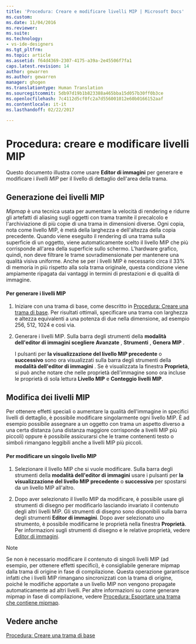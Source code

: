 ```yaml
---
title: 'Procedura: Creare e modificare livelli MIP | Microsoft Docs'
ms.custom: 
ms.date: 11/04/2016
ms.reviewer: 
ms.suite: 
ms.technology:
- vs-ide-designers
ms.tgt_pltfrm: 
ms.topic: article
ms.assetid: f64d4369-2307-4175-a39a-2e45506f7fa1
caps.latest.revision: 14
author: gewarren
ms.author: gewarren
manager: ghogen
ms.translationtype: Human Translation
ms.sourcegitcommit: 5db97d19b1b823388a465bba15d057b30ff0b3ce
ms.openlocfilehash: 7c4112d5cf0fc2a7d556001012e60b0166152aaf
ms.contentlocale: it-it
ms.lasthandoff: 02/22/2017

---
```

# <a name="how-to-create-and-modify-mip-levels"></a>Procedura: creare e modificare livelli MIP
Questo documento illustra come usare **Editor di immagini** per generare e modificare i *livelli MIP* per il livello di dettaglio dell'area della trama.  
  
## <a name="generating-mip-levels"></a>Generazione dei livelli MIP  
 *Mipmap* è una tecnica usata per aumentare la velocità di rendering e ridurre gli artefatti di aliasing sugli oggetti con trama tramite il precalcolo e l'archiviazione di più copie di una trama in dimensioni diverse. Ogni copia, nota come livello MIP, è metà della larghezza e dell'altezza della copia precedente. Quando viene eseguito il rendering di una trama sulla superficie di un oggetto, viene automaticamente scelto il livello MIP che più corrisponde all'area della superficie sullo schermo. L'hardware grafico, quindi, non deve filtrare le trame sovradimensionate per mantenere una qualità visiva uniforme. Anche se per i livelli MIP è necessario circa il 33% di memoria in più rispetto alla sola trama originale, questa condizione viene ampiamente ripagata dai vantaggi in termini di prestazioni e di qualità di immagine.  
  
#### <a name="to-generate-mip-levels"></a>Per generare i livelli MIP  
  
1.  Iniziare con una trama di base, come descritto in [Procedura: Creare una trama di base](../designers/how-to-create-a-basic-texture.md). Per risultati ottimali, specificare una trama con larghezza e altezza equivalenti a una potenza di due nella dimensione, ad esempio 256, 512, 1024 e così via.  
  
2.  Generare i livelli MIP. Sulla barra degli strumenti della **modalità dell'editor di immagini scegliere** **Avanzate** , **Strumenti** , **Genera MIP** .  
  
     I pulsanti per **la visualizzazione del livello MIP precedente** o **successivo** sono ora visualizzati sulla barra degli strumenti della **modalità dell'editor di immagini** . Se è visualizzata la finestra **Proprietà**, si può anche notare che nelle proprietà dell'immagine sono ora incluse le proprietà di sola lettura **Livello MIP** e **Conteggio livelli MIP**.  
  
## <a name="modifying-mip-levels"></a>Modifica dei livelli MIP  
 Per ottenere effetti speciali o aumentare la qualità dell'immagine in specifici livelli di dettaglio, è possibile modificare singolarmente ogni livello MIP. È ad esempio possibile assegnare a un oggetto con trama un aspetto diverso a una certa distanza (una distanza maggiore corrisponde a livelli MIP più piccoli) oppure è possibile assicurarsi che le trame contenenti testo o simboli rimangano leggibili anche a livelli MIP più piccoli.  
  
#### <a name="to-modify-an-individual-mip-level"></a>Per modificare un singolo livello MIP  
  
1.  Selezionare il livello MIP che si vuole modificare. Sulla barra degli strumenti della **modalità dell'editor di immagini** usare i pulsanti per **la visualizzazione del livello MIP precedente** o **successivo** per spostarsi da un livello MIP all'altro.  
  
2.  Dopo aver selezionato il livello MIP da modificare, è possibile usare gli strumenti di disegno per modificarlo lasciando invariato il contenuto degli altri livelli MIP. Gli strumenti di disegno sono disponibili sulla barra degli strumenti **Editor di immagini**. Dopo aver selezionato uno strumento, è possibile modificarne le proprietà nella finestra **Proprietà**. Per informazioni sugli strumenti di disegno e le relative proprietà, vedere [Editor di immagini](../designers/image-editor.md).  
  
> [!NOTE]
>  Se non è necessario modificare il contenuto di singoli livelli MIP (ad esempio, per ottenere effetti specifici), è consigliabile generare mipmap dalla trama di origine in fase di compilazione. Questa operazione garantisce infatti che i livelli MIP rimangano sincronizzati con la trama di origine, poiché le modifiche apportate a un livello MIP non vengono propagate automaticamente ad altri livelli. Per altre informazioni su come generare mipmap in fase di compilazione, vedere [Procedura: Esportare una trama che contiene mipmap](../designers/how-to-export-a-texture-that-contains-mipmaps.md).  
  
## <a name="see-also"></a>Vedere anche  
 [Procedura: Creare una trama di base](../designers/how-to-create-a-basic-texture.md)

